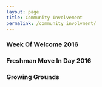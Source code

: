 ```yaml
---
layout: page
title: Community Involvement
permalink: /community_involvment/
---
```


### Week Of Welcome 2016

### Freshman Move In Day 2016

### Growing Grounds




